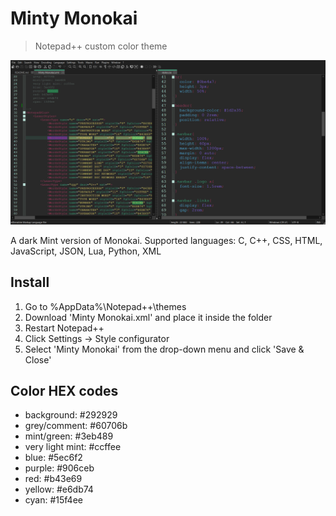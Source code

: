 # Minty Monokai

>Notepad++ custom color theme 

![Minty Monokai Example](./minty-monokai-example.PNG)

A dark Mint version of Monokai.
Supported languages: C, C++, CSS, HTML, JavaScript, JSON, Lua, Python, XML

## Install

1. Go to %AppData%\Notepad++\themes
2. Download 'Minty Monokai.xml' and place it inside the folder
3. Restart Notepad++
4. Click Settings &rarr; Style configurator
5. Select 'Minty Monokai' from the drop-down menu and click 'Save & Close'

## Color HEX codes

- background: #292929
- grey/comment: #60706b
- mint/green: #3eb489
- very light mint: #ccffee
- blue: #5ec6f2
- purple: #906ceb
- red: #b43e69
- yellow: #e6db74
- cyan: #15f4ee
